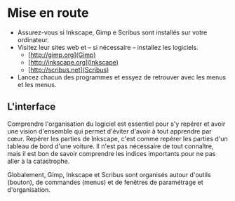 # Mise en route

- Assurez-vous si Inkscape, Gimp e Scribus sont installés sur votre ordinateur.
- Visitez leur sites web et – si nécessaire – installez les logiciels.
  - [http://gimp.org](Gimp)
  - [http://inkscape.org](Inkscape)
  - [http://scribus.net](Scribus)
- Lancez chacun des programmes et essyez de retrouver avec les menus et les menus.

## L'interface

Comprendre l'organisation du logiciel est essentiel pour s'y repérer et avoir une vision d'ensemble qui permet d'éviter d'avoir à tout apprendre par cœur. Repérer les parties de Inkscape, c'est comme repérer les parties d'un tableau de bord d'une voiture. Il n'est pas nécessaire de tout connaître, mais il est bon de savoir comprendre les indices importants pour ne pas aller à la catastrophe.

Globalement, Gimp, Inkscape et Scribus sont organisés autour d'outils (bouton), de commandes (menus) et de fenêtres de paramétrage et d'organisation.

